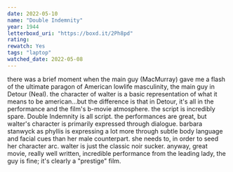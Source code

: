 ```yaml
---
date: 2022-05-10
name: "Double Indemnity"
year: 1944
letterboxd_uri: "https://boxd.it/2Ph8pd"
rating: 
rewatch: Yes
tags: "laptop"
watched_date: 2022-05-08
---
```


there was a brief moment when the main guy (MacMurray) gave me a flash of the ultimate paragon of American lowlife masculinity, the main guy in Detour (Neal). the character of walter is a basic representation of what it means to be american...but the difference is that in Detour, it's all in the performance and the film's b-movie atmosphere. the script is incredibly spare. Double Indemnity is all script. the performances are great, but walter's character is primarily expressed through dialogue. barbara stanwyck as phyllis is expressing a lot more through subtle body language and facial cues than her male counterpart. she needs to, in order to seed her character arc. walter is just the classic noir sucker. anyway, great movie, really well written, incredible performance from the leading lady, the guy is fine; it's clearly a "prestige" film.
